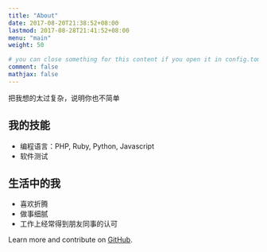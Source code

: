 ```yaml
---
title: "About"
date: 2017-08-20T21:38:52+08:00
lastmod: 2017-08-28T21:41:52+08:00
menu: "main"
weight: 50

# you can close something for this content if you open it in config.toml.
comment: false
mathjax: false
---
```


把我想的太过复杂，说明你也不简单


## 我的技能

* 编程语言：PHP, Ruby, Python, Javascript
* 软件测试

## 生活中的我

* 喜欢折腾
* 做事细腻
* 工作上经常得到朋友同事的认可

Learn more and contribute on [GitHub](https://github.com/yuusee).

